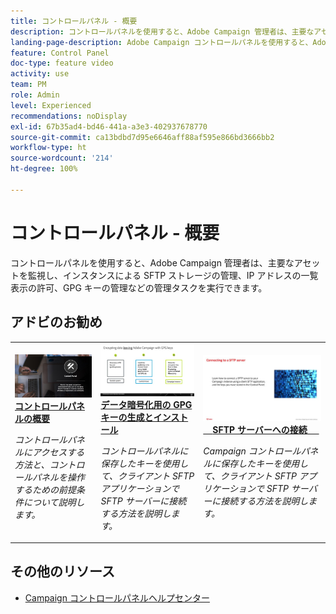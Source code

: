 ```yaml
---
title: コントロールパネル - 概要
description: コントロールパネルを使用すると、Adobe Campaign 管理者は、主要なアセットを監視し、インスタンスによる SFTP ストレージの管理、IP アドレスの一覧表示の許可、GPG キーの管理などの管理タスクを実行できます。
landing-page-description: Adobe Campaign コントロールパネルを使用すると、Adobe Campaign 管理者は、主要なアセットを監視し、インスタンスによる SFTP ストレージの管理、GPG キーの管理などの管理タスクを実行したりできます。
feature: Control Panel
doc-type: feature video
activity: use
team: PM
role: Admin
level: Experienced
recommendations: noDisplay
exl-id: 67b35ad4-bd46-441a-a3e3-402937678770
source-git-commit: ca13bdbd7d95e6646aff88af595e866bd3666bb2
workflow-type: ht
source-wordcount: '214'
ht-degree: 100%

---
```


# コントロールパネル - 概要

コントロールパネルを使用すると、Adobe Campaign 管理者は、主要なアセットを監視し、インスタンスによる SFTP ストレージの管理、IP アドレスの一覧表示の許可、GPG キーの管理などの管理タスクを実行できます。

## アドビのお勧め

<table>
<tr>
<td>
    <a href="./get-started.md">
      <img alt="SFTP サーバーへの接続" src="./assets/kt-6385.jpg" />
    </a>
    <div>
      <a href="./get-started.md">
    <strong>コントロールパネルの概要</strong>
    </a>
    </div>
    <p>
    <em>コントロールパネルにアクセスする方法と、コントロールパネルを操作するための前提条件について説明します。</em>
    <p>
  </td>
  <td>
    <a href="./instance-settings/gpg-key-management/generate-and-install-gpg-keys.md">
      <img alt="SFTP サーバーへの接続" src="./assets/36386.jpg" />
    </a>
    <div>
      <a href="./instance-settings/gpg-key-management/generate-and-install-gpg-keys.md">
    <strong>データ暗号化用の GPG キーの生成とインストール</strong>
    </a>
    </div>
    <p>
    <em>コントロールパネルに保存したキーを使用して、クライアント SFTP アプリケーションで SFTP サーバーに接続する方法を説明します。</em>
    <p>
  </td>
  <td>
    <a href="./sftp-management/connect-to-sftp-server.md">
      <img alt="SFTP サーバーへの接続" src="./assets/27263.jpg" />
    </a>
    <div>
      <a href="./sftp-management/connect-to-sftp-server.md">
    <strong>SFTP サーバーへの接続</strong>
    </a>
    </div>
    <p>
    <em>Campaign コントロールパネルに保存したキーを使用して、クライアント SFTP アプリケーションで SFTP サーバーに接続する方法を説明します。</em>
    <p>
  </td>
</tr>
</table>

## その他のリソース

* [Campaign コントロールパネルヘルプセンター](https://experienceleague.adobe.com/docs/control-panel/using/control-panel-home.html?lang=ja)

